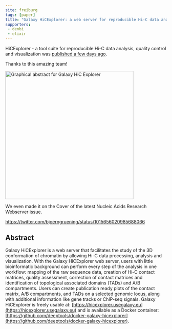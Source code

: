 ```yaml
---
site: freiburg
tags: [paper]
title: "Galaxy HiCExplorer: a web server for reproducible Hi-C data analysis, quality control and visualization"
supporters:
 - denbi
 - elixir
---
```


HiCExplorer - a tool suite for reproducible Hi-C data analysis, quality control and visualization
was [published a few days ago](https://doi.org/10.1093/nar/gky504).

Thanks to this amazing team!

<div class="multiple-img">
    <img src="{{ "/assets/media/hic_nar.jpeg" | absolute_url }}" height="400px" alt="Graphical abstract for Galaxy HiC Explorer" />
</div>

We even made it on the Cover of the latest Nucleic Acids Research Webserver issue.

https://twitter.com/bjoerngruening/status/1015656020985688066

## Abstract

Galaxy HiCExplorer is a web server that facilitates the study of the 3D conformation of chromatin
by allowing Hi-C data processing, analysis and visualization. With the Galaxy HiCExplorer web server,
users with little bioinformatic background can perform every step of the analysis in one
workflow: mapping of the raw sequence data, creation of Hi-C contact matrices, quality assessment,
correction of contact matrices and identification of topological associated domains (TADs) and
A/B compartments. Users can create publication ready plots of the contact matrix, A/B compartments,
and TADs on a selected genomic locus, along with additional information like gene tracks or ChIP-seq signals.
Galaxy HiCExplorer is freely usable at: [https://hicexplorer.usegalaxy.eu](https://hicexplorer.usegalaxy.eu)
and is available as a Docker container:
[https://github.com/deeptools/docker-galaxy-hicexplorer](https://github.com/deeptools/docker-galaxy-hicexplorer).
